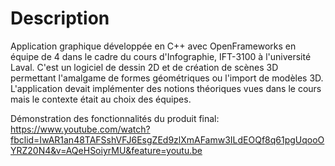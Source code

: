 # Description

Application graphique développée en C++ avec OpenFrameworks en équipe de 4 dans le cadre du cours d'Infographie, IFT-3100 à l'université Laval. C'est un logiciel de dessin 2D et de création de scènes 3D permettant l'amalgame de formes géométriques ou l'import de modèles 3D. L'application devait implémenter des notions théoriques vues dans le cours mais le contexte était au choix des équipes.

Démonstration des fonctionnalités du produit final: https://www.youtube.com/watch?fbclid=IwAR1an48TAFSshVFJ6EsgZEd9zlXmAFamw3ILdEOQf8q61pgUqooOYRZ20N4&v=AQeHSoiyrMU&feature=youtu.be
